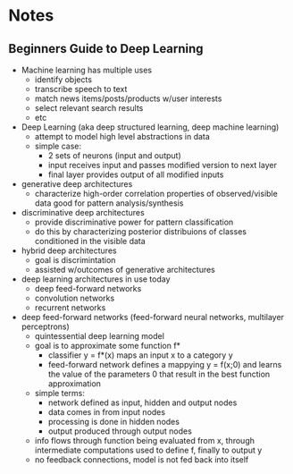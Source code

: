 # Notes
## Beginners Guide to Deep Learning
- Machine learning has multiple uses
  - identify objects
  - transcribe speech to text
  - match news items/posts/products w/user interests
  - select relevant search results
  - etc
- Deep Learning (aka deep structured learning, deep machine learning)
  - attempt to model high level abstractions in data
  - simple case:
    - 2 sets of neurons (input and output)
    - input receives input and passes modified version to next layer
    - final layer provides output of all modified inputs
- generative deep architectures
  - characterize high-order correlation properties of observed/visible data
    good for pattern analysis/synthesis
- discriminative deep architectures
  - provide discriminative power for pattern classification
  - do this by characterizing posterior distribuions of classes conditioned in the visible data
- hybrid deep architectures
  - goal is discrimintation
  - assisted w/outcomes of generative architectures
- deep learning architectures in use today
  - deep feed-forward networks
  - convolution networks
  - recurrent networks
- deep feed-forward networks (feed-forward neural networks, multilayer perceptrons)
  - quintessential deep learning model
  - goal is to approximate some function f*
    - classifier y = f*(x) maps an input x to a category y
    - feed-forward network defines a mappying y = f(x;0) and learns the value of the parameters 0 that result in the best function approximation
  - simple terms:
    - network defined as input, hidden and output nodes
    - data comes in from input nodes
    - processing is done in hidden nodes
    - output produced through output nodes
  - info flows through function being evaluated from x, through intermediate computations used to define f, finally to output y
  - no feedback connections, model is not fed back into itself

